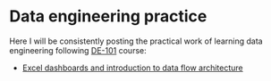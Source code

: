 # Data engineering practice
Here I will be consistently posting the practical work of learning data engineering following [DE-101](https://github.com/Data-Learn/data-engineering/blob/master/DE%20-%20101%20Guide.md) course:
- [Excel dashboards and introduction to data flow architecture](https://github.com/atsterq/DE-101/blob/main/Module1/Module1.md)  

